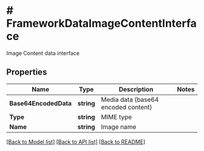 # # FrameworkDataImageContentInterface
Image Content data interface

## Properties 


Name | Type | Description | Notes
------------ | ------------- | ------------- | -------------
**Base64EncodedData**| **string** | Media data (base64 encoded content)  |
**Type**| **string** | MIME type  |
**Name**| **string** | Image name  |


[[Back to Model list]](../../README.md#models) [[Back to API list]](../../README.md#endpoints) [[Back to README]](../../README.md)

